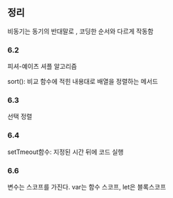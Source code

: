 ## 정리

비동기는 동기의 반대말로 , 코딩한 순서와 다르게 작동함

### 6.2 
피셔-예이츠 셔플 알고리즘

sort(): 비교 함수에 적힌 내용대로 배열을 정렬하는 메서드

### 6.3
선택 정렬


### 6.4
setTmeout함수: 지정된 시간 뒤에 코드 실행


### 6.6
변수는 스코프를 가진다. var는 함수 스코프, let은 블록스코프
